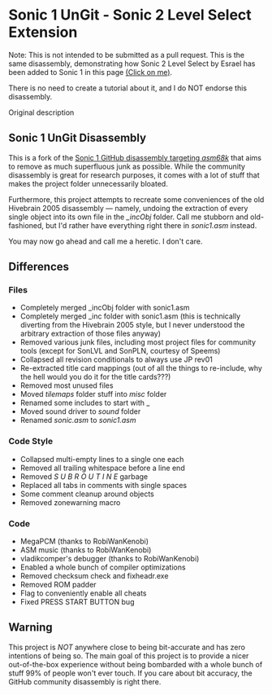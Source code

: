 # Sonic 1 UnGit - Sonic 2 Level Select Extension
Note: This is not intended to be submitted as a pull request. This is the same disassembly, demonstrating how Sonic 2 Level Select by Esrael has been added to Sonic 1 in this page [(Click on me)](https://info.sonicretro.org/SCHG_How-to:Port_Sonic_2_Level_Select_to_Sonic_1). 

There is no need to create a tutorial about it, and I do NOT endorse this disassembly.

Original description
## Sonic 1 UnGit Disassembly
This is a fork of the [Sonic 1 GitHub disassembly targeting _asm68k_](https://github.com/sonicretro/s1disasm/tree/asm68k) that aims to remove as much superfluous junk as possible. While the community disassembly is great for research purposes, it comes with a lot of stuff that makes the project folder unnecessarily bloated.

Furthermore, this project attempts to recreate some conveniences of the old Hivebrain 2005 disassembly — namely, undoing the extraction of every single object into its own file in the _\_incObj_ folder. Call me stubborn and old-fashioned, but I'd rather have everything right there in _sonic1.asm_ instead.

You may now go ahead and call me a heretic. I don't care.

## Differences

### Files
* Completely merged _incObj folder with sonic1.asm
* Completely merged _inc folder with sonic1.asm (this is technically diverting from the Hivebrain 2005 style, but I never understood the arbitrary extraction of those files anyway)
* Removed various junk files, including most project files for community tools (except for SonLVL and SonPLN, courtesy of Speems)
* Collapsed all revision conditionals to always use JP rev01
* Re-extracted title card mappings (out of all the things to re-include, why the hell would you do it for the title cards???)
* Removed most unused files
* Moved _tilemaps_ folder stuff into _misc_ folder
* Renamed some includes to start with _
* Moved sound driver to _sound_ folder
* Renamed _sonic.asm_ to _sonic1.asm_

### Code Style
* Collapsed multi-empty lines to a single one each
* Removed all trailing whitespace before a line end
* Removed _S U B R O U T I N E_ garbage
* Replaced all tabs in comments with single spaces
* Some comment cleanup around objects
* Removed zonewarning macro

### Code
* MegaPCM (thanks to RobiWanKenobi)
* ASM music (thanks to RobiWanKenobi)
* vladikcomper's debugger (thanks to RobiWanKenobi)
* Enabled a whole bunch of compiler optimizations
* Removed checksum check and fixheadr.exe
* Removed ROM padder
* Flag to conveniently enable all cheats
* Fixed PRESS START BUTTON bug

## Warning
This project is *NOT* anywhere close to being bit-accurate and has zero intentions of being so. The main goal of this project is to provide a nicer out-of-the-box experience without being bombarded with a whole bunch of stuff 99% of people won't ever touch. If you care about bit accuracy, the GitHub community disassembly is right there.

